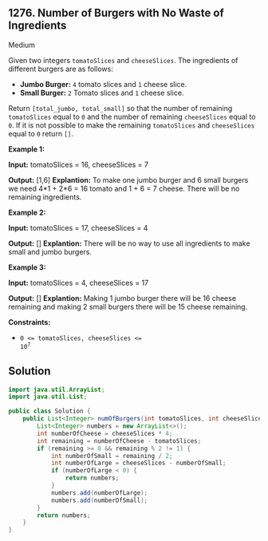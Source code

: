 ## 1276\. Number of Burgers with No Waste of Ingredients

Medium

Given two integers `tomatoSlices` and `cheeseSlices`. The ingredients of different burgers are as follows:

*   **Jumbo Burger:** `4` tomato slices and `1` cheese slice.
*   **Small Burger:** `2` Tomato slices and `1` cheese slice.

Return `[total_jumbo, total_small]` so that the number of remaining `tomatoSlices` equal to `0` and the number of remaining `cheeseSlices` equal to `0`. If it is not possible to make the remaining `tomatoSlices` and `cheeseSlices` equal to `0` return `[]`.

**Example 1:**

**Input:** tomatoSlices = 16, cheeseSlices = 7

**Output:** [1,6] **Explantion:** To make one jumbo burger and 6 small burgers we need 4\*1 + 2\*6 = 16 tomato and 1 + 6 = 7 cheese. There will be no remaining ingredients.

**Example 2:**

**Input:** tomatoSlices = 17, cheeseSlices = 4

**Output:** [] **Explantion:** There will be no way to use all ingredients to make small and jumbo burgers.

**Example 3:**

**Input:** tomatoSlices = 4, cheeseSlices = 17

**Output:** [] **Explantion:** Making 1 jumbo burger there will be 16 cheese remaining and making 2 small burgers there will be 15 cheese remaining.

**Constraints:**

*   <code>0 <= tomatoSlices, cheeseSlices <= 10<sup>7</sup></code>

## Solution

```java
import java.util.ArrayList;
import java.util.List;

public class Solution {
    public List<Integer> numOfBurgers(int tomatoSlices, int cheeseSlices) {
        List<Integer> numbers = new ArrayList<>();
        int numberOfCheese = cheeseSlices * 4;
        int remaining = numberOfCheese - tomatoSlices;
        if (remaining >= 0 && remaining % 2 != 1) {
            int numberOfSmall = remaining / 2;
            int numberOfLarge = cheeseSlices - numberOfSmall;
            if (numberOfLarge < 0) {
                return numbers;
            }
            numbers.add(numberOfLarge);
            numbers.add(numberOfSmall);
        }
        return numbers;
    }
}
```